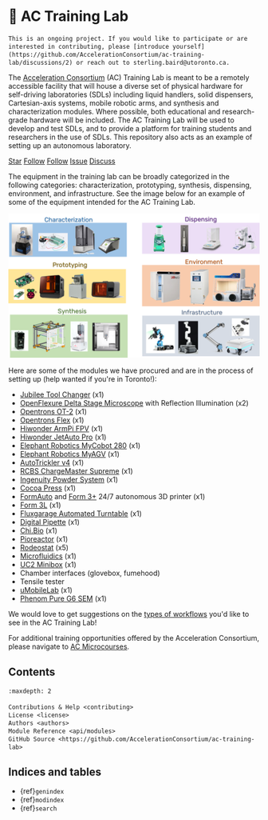 # 🏢 AC Training Lab

```{warning}
This is an ongoing project. If you would like to participate or are interested in contributing, please [introduce yourself](https://github.com/AccelerationConsortium/ac-training-lab/discussions/2) or reach out to sterling.baird@utoronto.ca.
```

The [Acceleration Consortium](https://github.com/AccelerationConsortium) (AC)
Training Lab is meant to be a remotely accessible facility that will house a
diverse set of physical hardware for self-driving laboratories (SDLs) including
liquid handlers, solid dispensers, Cartesian-axis systems, mobile robotic arms,
and synthesis and characterization modules. Where possible, both educational and
research-grade hardware will be included. The AC Training Lab will be used to
develop and test SDLs, and to provide a platform for training students and
researchers in the use of SDLs. This repository also acts as an example of
setting up an autonomous laboratory.

<a class="github-button" href="https://github.com/AccelerationConsortium/ac-training-lab"
data-icon="octicon-star" data-size="large" data-show-count="true" aria-label="Star
AccelerationConsortium/ac-training-lab on GitHub">Star</a>
<a class="github-button"
href="https://github.com/AccelerationConsortium" data-size="large" data-show-count="true"
aria-label="Follow @AccelerationConsortium on GitHub">Follow</a>
<a class="github-button"
href="https://github.com/sgbaird" data-size="large" data-show-count="true"
aria-label="Follow @sgbaird on GitHub">Follow</a>
<a class="github-button" href="https://github.com/AccelerationConsortium/ac-training-lab/issues"
data-icon="octicon-issue-opened" data-size="large" data-show-count="true"
aria-label="Issue AccelerationConsortium/ac-training-lab on GitHub">Issue</a>
<a class="github-button" href="https://github.com/AccelerationConsortium/ac-training-lab/discussions" data-icon="octicon-comment-discussion" data-size="large" aria-label="Discuss AccelerationConsortium/ac-training-lab on GitHub">Discuss</a>

The equipment in the training lab can be broadly categorized in the following
categories: characterization, prototyping, synthesis, dispensing, environment,
and infrastructure. See the image below for an example of some of the equipment
intended for the AC Training Lab.

![training lab categories](training-lab-categories.png)

Here are some of the modules we have procured and are in the process of setting up (help wanted if you're in Toronto!):
- [Jubilee Tool Changer](https://jubilee3d.com/index.php?title=Main_Page) (x1)
- [OpenFlexure Delta Stage Microscope](https://openflexure.org/projects/deltastage/) with Reflection Illumination (x2)
- [Opentrons OT-2](https://opentrons.com/products/robots/ot-2/) (x1)
- [Opentrons Flex](https://opentrons.com/products/flex/) (x1)
- [Hiwonder ArmPi FPV](https://www.hiwonder.com/products/armpi?_pos=4&_sid=a9741a308&_ss=r) (x1)
- [Hiwonder JetAuto Pro](https://www.hiwonder.com/products/jetauto-pro?variant=40040875229271) (x1)
- [Elephant Robotics MyCobot 280](https://shop.elephantrobotics.com/en-ca/collections/mycobot/products/mycobot-pi-worlds-smallest-and-lightest-six-axis-collaborative-robot) (x1)
- [Elephant Robotics MyAGV](https://shop.elephantrobotics.com/en-ca/collections/myagv/products/myagv-2023-pi?variant=47262714069304) (x1)
- [AutoTrickler v4](https://autotrickler.com/pages/autotrickler-v4) (x1)
- [RCBS ChargeMaster Supreme](https://www.rcbs.com/priming-and-powder-charging/powder-dispensers-and-scales/chargemaster-supreme-electronic-powder-dispenser/16-98943.html) (x1)
- [Ingenuity Powder System](https://ingenuityprecision.com/product/ingenuity-powder-system/) (x1)
- [Cocoa Press](https://cocoapress.com/en-ca) (x1)
- [FormAuto](https://formlabs.com/3d-printers/form-auto/) and [Form 3+](https://formlabs.com/3d-printers/form-3/) 24/7 autonomous 3D printer (x1)
- [Form 3L](https://formlabs.com/3d-printers/form-3l/) (x1)
- [Fluxgarage Automated Turntable](https://www.tindie.com/products/fluxgarage/turntable-for-stepper-motor-kit/) (x1)
- [Digital Pipette](https://github.com/ac-rad/digital-pipette) (x1)
- [Chi.Bio](https://chi.bio/) (x1)
- [Pioreactor](https://pioreactor.com/en-ca/products/pioreactor-20ml?variant=46559156469816) (x1)
- [Rodeostat](https://iorodeo.com/products/rodeostat) (x5)
- [Microfluidics](https://www.labmaker.org/collections/biotechnology/products/pressure-regulator-senyo-lab) (x1)
- [UC2 Minibox](https://www.labmaker.org/collections/uc2-miniscope/products/uc2-minibox) (x1)
- Chamber interfaces (glovebox, fumehood)
- Tensile tester
- [uMobileLab](https://unitedrobotics.group/en/robots/umobilelab) (x1)
- [Phenom Pure G6 SEM](https://www.thermofisher.com/ca/en/home/electron-microscopy/products/desktop-scanning-electron-microscopes/phenom-pure.html) (x1)

We would love to get suggestions on the [types of workflows](https://github.com/AccelerationConsortium/ac-training-lab/discussions/3) you'd like to see in the AC Training Lab!

For additional training opportunities offered by the Acceleration Consortium, please navigate to [AC Microcourses](https://ac-microcourses.readthedocs.io/en/latest/).

## Contents

```{toctree}
:maxdepth: 2

Contributions & Help <contributing>
License <license>
Authors <authors>
Module Reference <api/modules>
GitHub Source <https://github.com/AccelerationConsortium/ac-training-lab>
```

## Indices and tables

* {ref}`genindex`
* {ref}`modindex`
* {ref}`search`

[Sphinx]: http://www.sphinx-doc.org/
[Markdown]: https://daringfireball.net/projects/markdown/
[reStructuredText]: http://www.sphinx-doc.org/en/master/usage/restructuredtext/basics.html
[MyST]: https://myst-parser.readthedocs.io/en/latest/

<script async defer src="https://buttons.github.io/buttons.js"></script>
